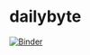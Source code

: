 # dailybyte
[![Binder](https://mybinder.org/badge_logo.svg)](https://mybinder.org/v2/gh/StanfordLin/dailybyte/master)
